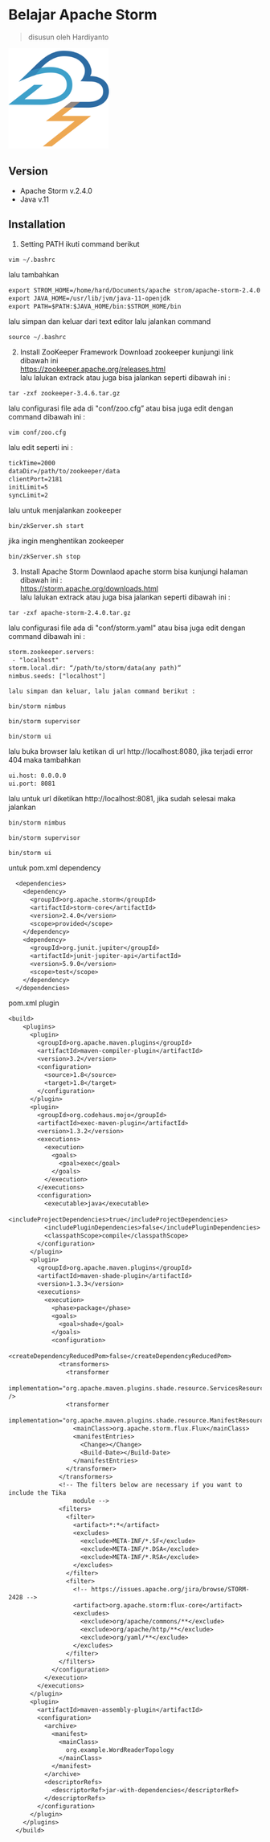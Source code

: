 # Belajar Apache Storm
> disusun oleh Hardiyanto

<img src="https://github.com/dwiHard/belajar-apache-storm/blob/main/apache_storm_logo_icon_168601.png" height="200px">

## Version
* Apache Storm v.2.4.0
* Java v.11

## Installation
1. Setting PATH
ikuti command berikut
```
vim ~/.bashrc
```
lalu tambahkan
```
export STROM_HOME=/home/hard/Documents/apache strom/apache-storm-2.4.0
export JAVA_HOME=/usr/lib/jvm/java-11-openjdk
export PATH=$PATH:$JAVA_HOME/bin:$STROM_HOME/bin
```
lalu simpan dan keluar dari text editor lalu jalankan command
```
source ~/.bashrc
```
2. Install ZooKeeper Framework
Download zookeeper kunjungi link dibawah ini <br>
https://zookeeper.apache.org/releases.html<br>
lalu lalukan extrack atau juga bisa jalankan seperti dibawah ini :
```
tar -zxf zookeeper-3.4.6.tar.gz
```
lalu configurasi file ada di "conf/zoo.cfg” atau bisa juga edit dengan command dibawah ini :
```
vim conf/zoo.cfg
```
lalu edit seperti ini :
```
tickTime=2000
dataDir=/path/to/zookeeper/data
clientPort=2181
initLimit=5
syncLimit=2
```
lalu untuk menjalankan zookeeper
```
bin/zkServer.sh start
```
jika ingin menghentikan zookeeper
```
bin/zkServer.sh stop
```
3. Install Apache Storm
Downlaod apache storm bisa kunjungi halaman dibawah ini :<br>
https://storm.apache.org/downloads.html<br>
lalu lalukan extrack atau juga bisa jalankan seperti dibawah ini :
```
tar -zxf apache-storm-2.4.0.tar.gz
```
lalu configurasi file ada di "conf/storm.yaml" atau bisa juga edit dengan command dibawah ini :
```
storm.zookeeper.servers:
 - "localhost"
storm.local.dir: “/path/to/storm/data(any path)”
nimbus.seeds: ["localhost"]
```
```
lalu simpan dan keluar, lalu jalan command berikut :
```
```
bin/storm nimbus
```
```
bin/storm supervisor
```
```
bin/storm ui
```
lalu buka browser lalu ketikan di url http://localhost:8080, jika terjadi error 404 maka tambahkan 
```
ui.host: 0.0.0.0
ui.port: 8081
```
lalu untuk url diketikan http://localhost:8081, jika sudah selesai maka jalankan 
```
bin/storm nimbus
```
```
bin/storm supervisor
```
```
bin/storm ui
```
untuk pom.xml dependency
```
  <dependencies>
    <dependency>
      <groupId>org.apache.storm</groupId>
      <artifactId>storm-core</artifactId>
      <version>2.4.0</version>
      <scope>provided</scope>
    </dependency>
    <dependency>
      <groupId>org.junit.jupiter</groupId>
      <artifactId>junit-jupiter-api</artifactId>
      <version>5.9.0</version>
      <scope>test</scope>
    </dependency>
  </dependencies>
```
pom.xml plugin
```
<build>
    <plugins>
      <plugin>
        <groupId>org.apache.maven.plugins</groupId>
        <artifactId>maven-compiler-plugin</artifactId>
        <version>3.2</version>
        <configuration>
          <source>1.8</source>
          <target>1.8</target>
        </configuration>
      </plugin>
      <plugin>
        <groupId>org.codehaus.mojo</groupId>
        <artifactId>exec-maven-plugin</artifactId>
        <version>1.3.2</version>
        <executions>
          <execution>
            <goals>
              <goal>exec</goal>
            </goals>
          </execution>
        </executions>
        <configuration>
          <executable>java</executable>
          <includeProjectDependencies>true</includeProjectDependencies>
          <includePluginDependencies>false</includePluginDependencies>
          <classpathScope>compile</classpathScope>
        </configuration>
      </plugin>
      <plugin>
        <groupId>org.apache.maven.plugins</groupId>
        <artifactId>maven-shade-plugin</artifactId>
        <version>1.3.3</version>
        <executions>
          <execution>
            <phase>package</phase>
            <goals>
              <goal>shade</goal>
            </goals>
            <configuration>
              <createDependencyReducedPom>false</createDependencyReducedPom>
              <transformers>
                <transformer
                        implementation="org.apache.maven.plugins.shade.resource.ServicesResourceTransformer" />
                <transformer
                        implementation="org.apache.maven.plugins.shade.resource.ManifestResourceTransformer">
                  <mainClass>org.apache.storm.flux.Flux</mainClass>
                  <manifestEntries>
                    <Change></Change>
                    <Build-Date></Build-Date>
                  </manifestEntries>
                </transformer>
              </transformers>
              <!-- The filters below are necessary if you want to include the Tika
                  module -->
              <filters>
                <filter>
                  <artifact>*:*</artifact>
                  <excludes>
                    <exclude>META-INF/*.SF</exclude>
                    <exclude>META-INF/*.DSA</exclude>
                    <exclude>META-INF/*.RSA</exclude>
                  </excludes>
                </filter>
                <filter>
                  <!-- https://issues.apache.org/jira/browse/STORM-2428 -->
                  <artifact>org.apache.storm:flux-core</artifact>
                  <excludes>
                    <exclude>org/apache/commons/**</exclude>
                    <exclude>org/apache/http/**</exclude>
                    <exclude>org/yaml/**</exclude>
                  </excludes>
                </filter>
              </filters>
            </configuration>
          </execution>
        </executions>
      </plugin>
      <plugin>
        <artifactId>maven-assembly-plugin</artifactId>
        <configuration>
          <archive>
            <manifest>
              <mainClass>
                org.example.WordReaderTopology
              </mainClass>
            </manifest>
          </archive>
          <descriptorRefs>
            <descriptorRef>jar-with-dependencies</descriptorRef>
          </descriptorRefs>
        </configuration>
      </plugin>
    </plugins>
  </build>
```
